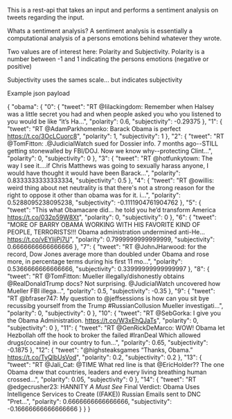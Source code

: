 This is a rest-api that takes an input and performs a sentiment analysis on tweets regarding the input.

Whats a sentiment analysis?
A sentiment analysis is essentially a computational analysis of a persons emotions behind whatever they wrote.

Two values are of interest here: Polarity and Subjectivity.
Polarity is a number between -1 and 1 indicating the persons emotions (negative or positive)

Subjectivity uses the sames scale... but indicates subjectivity

Example json payload

{
"obama": {
"0": {
"tweet": "RT @Iilackingdom: Remember when Halsey was a little secret you had and when people asked you who you listened to you would be like “it’s Ha…",
"polarity": 0.6,
"subjectivity": -0.29375
},
"1": {
"tweet": "RT @AdamParkhomenko: Barack Obama is perfect  https://t.co/3OcLCuorc8",
"polarity": 1,
"subjectivity": 1
},
"2": {
"tweet": "RT @TomFitton: .@JudicialWatch sued for Dossier info. 7 months ago--STILL getting stonewalled by FBI/DOJ. Now we know why--protecting Clint…",
"polarity": 0,
"subjectivity": 0
},
"3": {
"tweet": "RT @hotfunkytown: The way I see it....if Chris Matthews was going to sexually harass anyone, I would have thought it would have been Barack…",
"polarity": 0.8333333333333334,
"subjectivity": 0.5
},
"4": {
"tweet": "RT @owillis: weird thing about net neutrality is that there's not a strong reason for the right to oppose it other than obama was for it. i…",
"polarity": 0.5288095238095238,
"subjectivity": -0.1111904761904762
},
"5": {
"tweet": "This what Obamacare did... he told you he’d transform America https://t.co/032p59W8Xt",
"polarity": 0,
"subjectivity": 0
},
"6": {
"tweet": "MORE OF BARRY OBAMA WORKING WITH HIS FAVORITE KIND OF PEOPLE, TERRORISTS!!! Obama administration undermined anti-He… https://t.co/vEYlijPj7U",
"polarity": 0.7999999999999999,
"subjectivity": 0.6666666666666666
},
"7": {
"tweet": "RT @JohnJHarwood: for the record, Dow Jones average more than doubled under Obama and rose more, in percentage terms during his first 11 mo…",
"polarity": 0.5366666666666666,
"subjectivity": 0.33999999999999997
},
"8": {
"tweet": "RT @TomFitton: Mueller illegally/dishonestly obtains @RealDonaldTrump docs? Not surprising. @JudicialWatch uncovered how Mueller FBI illega…",
"polarity": 0.5,
"subjectivity": -0.35
},
"9": {
"tweet": "RT @bfraser747: My question to @jeffsessions is how can you sit bye recussibg yourself from the Trump #RussianCollusion Mueller investigati…",
"polarity": 0,
"subjectivity": 0
},
"10": {
"tweet": "RT @SebGorka: I give you the Obama Administration. https://t.co/W3xEhQJaTs",
"polarity": 0,
"subjectivity": 0
},
"11": {
"tweet": "RT @GenRickDeMarco: WOW! Obama let Hezbollah off the hook to broker the failed #IranDeal Which allowed drugs(cocaine) in our country to fun…",
"polarity": 0.65,
"subjectivity": -0.1875
},
"12": {
"tweet": "@highsteaksgames “Thanks, Obama.” https://t.co/TyQlbUsVod",
"polarity": 0.2,
"subjectivity": 0.2
},
"13": {
"tweet": "RT @Jali_Cat: @TIME What red line is that @EricHolder?? The one Obama drew that countries, leaders and every living breathing human crossed…",
"polarity": 0.05,
"subjectivity": 0
},
"14": {
"tweet": "RT @edgecrusher23: HANNITY *A Must See* Final Verdict: Obama Uses Intelligence Services to Create ((FAKE)) Russian Emails sent to DNC \"Pret…",
"polarity": 0.6666666666666666,
"subjectivity": -0.16666666666666666
}
}
}

